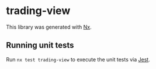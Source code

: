 # trading-view

This library was generated with [Nx](https://nx.dev).

## Running unit tests

Run `nx test trading-view` to execute the unit tests via [Jest](https://jestjs.io).
